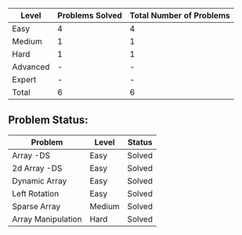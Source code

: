 |Level|Problems Solved|Total Number of Problems|
|-----|---------------|------------------------|
|Easy|4|4|
|Medium|1|1|
|Hard|1|1|
|Advanced|-|-|
|Expert|-|-
|Total| 6 | 6|

Problem Status:
---
|Problem|Level|Status|
|-----|-------|------|
|Array -DS |Easy|Solved|
|2d Array -DS|Easy|Solved|
|Dynamic Array|Easy|Solved|
|Left Rotation|Easy|Solved|
|Sparse Array|Medium|Solved|
|Array Manipulation|Hard|Solved|
